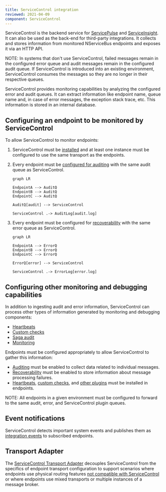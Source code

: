 ```yaml
---
title: ServiceControl integration
reviewed: 2021-04-09
component: ServiceControl
---
```


ServiceControl is the backend service for [ServicePulse](/servicepulse) and [ServiceInsight](/serviceinsight). It can also be used as the back-end for third-party integrations. It collects and stores information from monitored NServiceBus endpoints and exposes it via an HTTP API.

NOTE: In systems that don't use ServiceControl, failed messages remain in the configured error queue and audit messages remain in the configured audit queue. If ServiceControl is introduced into an existing environment, ServiceControl consumes the messages so they are no longer in their respective queues. 

ServiceControl provides monitoring capabilities by analyzing the configured error and audit queues. It can extract information like endpoint name, queue name and, in case of error messages, the exception stack trace, etc. This information is stored in an internal database.

## Configuring an endpoint to be monitored by ServiceControl

To allow ServiceControl to monitor endpoints:

1. ServiceControl must be [installed](/servicecontrol/installation.md) and at least one instance must be configured to use the same transport as the endpoints.
2. Every endpoint must be [configured for auditing](/nservicebus/operations/auditing.md#configuring-auditing) with the same audit queue as ServiceControl.

   ```mermaid
   graph LR

   EndpointA --> AuditQ 
   EndpointB --> AuditQ
   EndpointC --> AuditQ
 
   AuditQ[audit] --> ServiceControl 

   ServiceControl .-> AuditLog[audit.log]
   ```

3. Every endpoint must be configured for [recoverability](/nservicebus/recoverability/) with the same error queue as ServiceControl.

   ```mermaid
   graph LR

   EndpointA --> ErrorQ 
   EndpointB --> ErrorQ
   EndpointC --> ErrorQ

   ErrorQ[error] --> ServiceControl 

   ServiceControl .-> ErrorLog[error.log]
   ```

## Configuring other monitoring and debugging capabilities

In addition to ingesting audit and error information, ServiceControl can process other types of information generated by monitoring and debugging components:

- [Heartbeats](/monitoring/heartbeats/)
- [Custom checks](/monitoring/custom-checks/)
- [Saga audit](/nservicebus/sagas/saga-audit.md)
- [Monitoring](/monitoring)

Endpoints must be configured appropriately to allow ServiceControl to gather this information:

- [Auditing](/nservicebus/operations/auditing.md) must be enabled to collect data related to individual messages.
- [Recoverability](/nservicebus/recoverability) must be enabled to store information about message processing failures.
- [Heartbeats](/monitoring/heartbeats/install-plugin.md), [custom checks](/monitoring/custom-checks/install-plugin.md), and [other plugins](/servicecontrol/plugins/) must be installed in endpoints.

NOTE: All endpoints in a given environment must be configured to forward to the same audit, error, and ServiceControl plugin queues.

## Event notifications

ServiceControl detects important system events and publishes them as [integration events](/servicecontrol/contracts.md) to subscribed endpoints.

## Transport Adapter

The [ServiceControl Transport Adapter](/servicecontrol/transport-adapter/) decouples ServiceControl from the specifics of endpoint transport configuration to support scenarios where endpoints use physical routing features [not compatible with ServiceControl](/servicecontrol/transport-adapter/incompatible-features.md) or where endpoints use mixed transports or multiple instances of a message broker.
